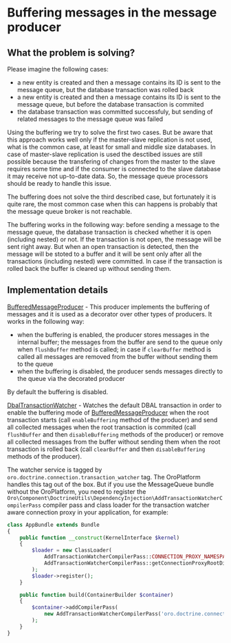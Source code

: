 Buffering messages in the message producer
==========================================

What the problem is solving?
----------------------------

Please imagine the following cases:

- a new entity is created and then a message contains its ID is sent to the message queue, but the database
  transaction was rolled back
- a new entity is created and then a message contains its ID is sent to the message queue, but before
  the database transaction is commited
- the database transaction was committed successfuly, but sending of related messages to the message queue was failed

Using the buffering we try to solve the first two cases. But be aware that this approach works well only if
the master-slave replication is not used, what is the common case, at least for small and middle size databases.
In case of master-slave replication is used the desctibed issues are still possible because the transfering
of changes from the master to the slave requires some time and if the consumer is connected to the slave database
it may receive not up-to-date data. So, the message queue processors should be ready to handle this issue.

The buffering does not solve the third described case, but fortunately it is quite rare, the most common case when
this can happens is probably that the message queue broker is not reachable.

The buffering works in the following way: before sending a message to the message queue, the database transaction
is checked whether it is open (including nested) or not. If the transaction is not open, the message will be
sent right away. But when an open transaction is detected, then the message will be stoted to a buffer and it
will be sent only after all the transactions (including nested) were committed. In case if the transaction is
rolled back the buffer is cleared up without sending them.

Implementation details
----------------------

[BufferedMessageProducer](../../Client/BufferedMessageProducer.php) - This producer implements the buffering
of messages and it is used as a decorator over other types of producers. It works in the following way:

- when the buffering is enabled, the producer stores messages in the internal buffer; the messages from the buffer
  are send to the queue only when `flushBuffer` method is called; in case if `clearBuffer` method is called all
  messages are removed from the buffer without sending them to the queue
- when the buffering is disabled, the producer sends messages directly to the queue via the decorated producer

By default the buffering is disabled.

[DbalTransactionWatcher](../../Client/DbalTransactionWatcher.php) - Watches the default DBAL transaction in order to
enable the buffering mode of [BufferedMessageProducer](../../Client/BufferedMessageProducer.php) when the root
transaction starts (call `enableBuffering` method of the producer) and send all collected messages when the root
transaction is commited (call `flushBuffer` and then `disableBuffering` methods of the producer) or remove all
collected messages from the buffer without sending them when the root transaction is rolled back (call
`clearBuffer` and then `disableBuffering` methods of the producer).

The watcher service is tagged by `oro.doctrine.connection.transaction_watcher` tag. The OroPlatform handles
this tag out of the box. But if you use the MessageQueue bundle without the OroPlatform, you need to register the
`Oro\Component\DoctrineUtils\DependencyInjection\AddTransactionWatcherCompilerPass` compiler pass and class loader
for the transaction watcher aware connection proxy in your application, for example:

```php
class AppBundle extends Bundle
{
    public function __construct(KernelInterface $kernel)
    {
        $loader = new ClassLoader(
            AddTransactionWatcherCompilerPass::CONNECTION_PROXY_NAMESPACE . '\\',
            AddTransactionWatcherCompilerPass::getConnectionProxyRootDir($kernel->getCacheDir())
        );
        $loader->register();
    }

    public function build(ContainerBuilder $container)
    {
        $container->addCompilerPass(
            new AddTransactionWatcherCompilerPass('oro.doctrine.connection.transaction_watcher')
        );
    }
}
```
